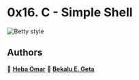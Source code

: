 # 0x16. C - Simple Shell

![Betty style](https://img.shields.io/badge/betty-style%20guide-purple?style=round-square)

## Authors ##

👤 **[Heba Omar](https://github.com/hebaomar94)**
👤 **[Bekalu E. Geta](https://github.com/bekalue)**
